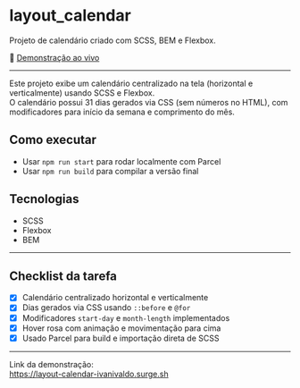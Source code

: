 # layout_calendar

Projeto de calendário criado com SCSS, BEM e Flexbox.

🔗 [Demonstração ao vivo](https://layout-calendar-ivanivaldo.surge.sh)

---

Este projeto exibe um calendário centralizado na tela (horizontal e verticalmente) usando SCSS e Flexbox.  
O calendário possui 31 dias gerados via CSS (sem números no HTML), com modificadores para início da semana e comprimento do mês.

## Como executar

- Usar `npm run start` para rodar localmente com Parcel  
- Usar `npm run build` para compilar a versão final

## Tecnologias

- SCSS  
- Flexbox  
- BEM

---

## Checklist da tarefa

- [x] Calendário centralizado horizontal e verticalmente  
- [x] Dias gerados via CSS usando `::before` e `@for`  
- [x] Modificadores `start-day` e `month-length` implementados  
- [x] Hover rosa com animação e movimentação para cima  
- [x] Usado Parcel para build e importação direta de SCSS

---

Link da demonstração:  
https://layout-calendar-ivanivaldo.surge.sh

